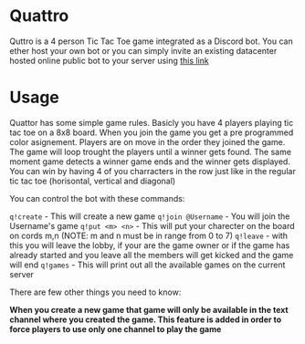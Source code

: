 # Quattro

Quttro is a 4 person Tic Tac Toe game integrated as a Discord bot. You can ether host your own bot or you can simply invite an existing datacenter hosted online public bot
to your server using [this link](https://quattro.github.com/)

# Usage

Quattor has some simple game rules. Basicly you have 4 players playing tic tac toe on a 8x8 board. When you join the game you get a pre programmed color asignement. Players are on move in the order they joined the game. The game will loop trought the players until a winner gets found. The same moment game detects a winner game ends and the winner gets displayed. You can win by having 4 of you charracters in the row just like in the regular tic tac toe (horisontal, vertical and diagonal)

You can control the bot with these commands:

`q!create` - This will create a new game
`q!join @Username` - You will join the Username's game
`q!put <m> <n>` - This will put your charecter on the board on cords m,n (NOTE: m and n must be in range from 0 to 7)
`q!leave` - with this you will leave the lobby, if your are the game owner or if the game has already started and you leave all the members will get kicked and the game will end
`q!games` - This will print out all the available games on the current server

There are few other things you need to know:

**When you create a new game that game will only be available in the text channel where you created the game. This feature is added in order to force players to use only one channel to play the game**
